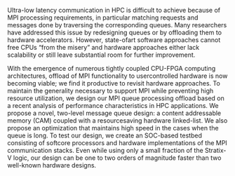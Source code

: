 Ultra-low latency communication in HPC is difficult to achieve because of MPI processing requirements, in particular matching requests and
messages done by traversing the corresponding queues. Many researchers have addressed this issue by redesigning queues or by offloading them to hardware accelerators. However, state-ofart software approaches cannot free CPUs “from the misery”
and hardware approaches either lack scalability or still leave substantial room for further improvement.

With the emergence of numerous tightly coupled CPU-FPGA computing architectures, offload of MPI functionality to usercontrolled hardware is now becoming viable; we find it productive
to revisit hardware approaches. To maintain the generality necessary to support MPI while preventing high resource utilization, we design our MPI queue processing offload based
on a recent analysis of performance characteristics in HPC applications. We propose a novel, two-level message queue design: a content addressable memory (CAM) coupled with a resourcesaving hardware linked-list. We also propose an optimization
that maintains high speed in the cases when the queue is long. To test our design, we create an SOC-based testbed consisting of
softcore processors and hardware implementations of the MPI communication stacks. Even while using only a small fraction of the Stratix-V logic, our design can be one to two orders of magnitude faster than two well-known hardware designs.
